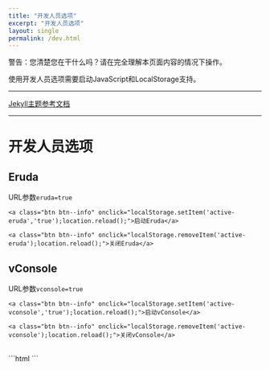 ```yaml
---
title: "开发人员选项"
excerpt: "开发人员选项"
layout: single
permalink: /dev.html
---
```


<p class="notice--danger">
    警告：您清楚您在干什么吗？请在完全理解本页面内容的情况下操作。
</p>
<p class="notice--info">
    使用开发人员选项需要启动JavaScript和LocalStorage支持。
</p>

------

[Jekyll主题参考文档](https://mmistakes.github.io/minimal-mistakes/docs/quick-start-guide/)

------

# 开发人员选项

## Eruda

URL参数`eruda=true`

<div class="eruda-btns">

    <a class="btn btn--info" onclick="localStorage.setItem('active-eruda','true');location.reload();">启动Eruda</a>

    <a class="btn btn--info" onclick="localStorage.removeItem('active-eruda');location.reload();">关闭Eruda</a>

</div>

## vConsole

URL参数`vconsole=true`

<div class="vconsole-btns">

    <a class="btn btn--info" onclick="localStorage.setItem('active-vconsole','true');location.reload();">启动vConsole</a>

    <a class="btn btn--info" onclick="localStorage.removeItem('active-vconsole');location.reload();">关闭vConsole</a>

</div>

<br>
```html
<script data-cfasync="false">
;(function () {
    var src = '//cdn.jsdelivr.net/npm/eruda';
    if (!/eruda=true/.test(window.location) && localStorage.getItem('active-eruda') != 'true') return;
    document.write('<scr' + 'ipt src="' + src + '"></scr' + 'ipt>');
    document.write('<scr' + 'ipt>eruda.init();</scr' + 'ipt>');
})();
;(function () {
    var src = '//unpkg.com/vconsole@latest/dist/vconsole.min.js';
    if (!/vconsole=true/.test(window.location) && localStorage.getItem('active-vconsole') != 'true') return;
    document.write('<scr' + 'ipt src="' + src + '"></scr' + 'ipt>');
    document.write('<scr' + 'ipt>var vConsole = new window.VConsole();</scr' + 'ipt>');
})();
</script>
```
